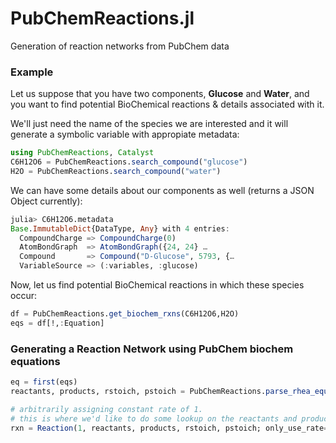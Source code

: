 # PubChemReactions.jl
Generation of reaction networks from PubChem data

### Example
Let us suppose that you have two components, **Glucose** and **Water**, and you want to find potential BioChemical reactions & details associated with it.

We'll just need the name of the species we are interested and it will generate a symbolic variable with appropiate metadata:

```julia
using PubChemReactions, Catalyst
C6H12O6 = PubChemReactions.search_compound("glucose")
H2O = PubChemReactions.search_compound("water")
```

We can have some details about our components as well (returns a JSON Object currently):

```julia
julia> C6H12O6.metadata
Base.ImmutableDict{DataType, Any} with 4 entries:
  CompoundCharge => CompoundCharge(0)
  AtomBondGraph  => AtomBondGraph({24, 24} …
  Compound       => Compound("D-Glucose", 5793, {…
  VariableSource => (:variables, :glucose)
```
Now, let us find potential BioChemical reactions in which these species occur:

```julia
df = PubChemReactions.get_biochem_rxns(C6H12O6,H2O)
eqs = df[!,:Equation]
```
### Generating a Reaction Network using PubChem biochem equations
```julia
eq = first(eqs)
reactants, products, rstoich, pstoich = PubChemReactions.parse_rhea_equation(eq)

# arbitrarily assigning constant rate of 1. 
# this is where we'd like to do some lookup on the reactants and products to make an educated guess about the rate law
rxn = Reaction(1, reactants, products, rstoich, pstoich; only_use_rate=true)
```
